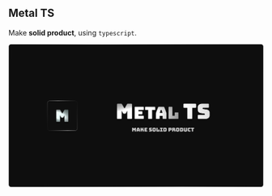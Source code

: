 ## Metal TS

Make **solid product**, using `typescript`.

<img src="./assets/metal_ts.png" width="1000px" align="center" />
